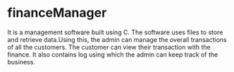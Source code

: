# financeManager
It is a management software built using C. The software uses files to store and retrieve data.Using this, the admin can manage the overall transactions of all the customers. The customer can view their transaction with the finance. It also contains log using which the admin can keep track of the business.  
